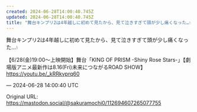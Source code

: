 ```yaml
---
created: 2024-06-28T14:00:40.745Z
updated: 2024-06-28T14:00:40.745Z
title: "舞台キンプリ2は4年越しに初めて見たから、見て泣きすぎて頭が少し痛くなった…💧【6/28(金)19:00～上映開始】舞台「KING OF PRISM -Shin[...]"
---
```


<p>舞台キンプリ2は4年越しに初めて見たから、見て泣きすぎて頭が少し痛くなった…💧</p><p>【6/28(金)19:00～上映開始】舞台「KING OF PRISM -Shiny Rose Stars-」【劇場版アニメ最新作は8.16(Fri)未来につながるROAD SHOW】 <a href="https://youtu.be/_kRRkvprq60" target="_blank" rel="nofollow noopener noreferrer" translate="no"><span class="invisible">https://</span><span class="">youtu.be/_kRRkvprq60</span><span class="invisible"></span></a></p>

&mdash; 2024-06-28 14:00:40 UTC

Original URL: https://mastodon.social/@sakuramochi0/112694607265077755
